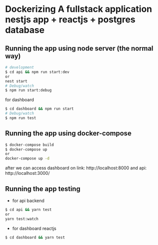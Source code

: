 # Dockerizing A fullstack application nestjs app + reactjs + postgres database 

## Running the app using node server (the normal way)
```bash
# development
$ cd api && npm run start:dev
or
nest start
# Debug/watch
$ npm run start:debug
```
for dashboard
```bash
$ cd dashboard && npm run start
# Debug/watch
$ npm run test
```

## Running the app using docker-compose 
```bash
$ docker-compose build 
$ docker-compose up 
or
docker-compose up -d
```

after we can access dashboard on link: http://localhost:8000
and api: http://localhost:3000/

## Running the app testing
* for api backend 
```bash
$ cd api && yarn test
or
yarn test:watch
```

* for dashboard reactjs 

```bash
$ cd dashboard && yarn test
```